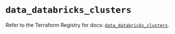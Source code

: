 # `data_databricks_clusters`

Refer to the Terraform Registry for docs: [`data_databricks_clusters`](https://registry.terraform.io/providers/databricks/databricks/1.36.0/docs/data-sources/clusters).
